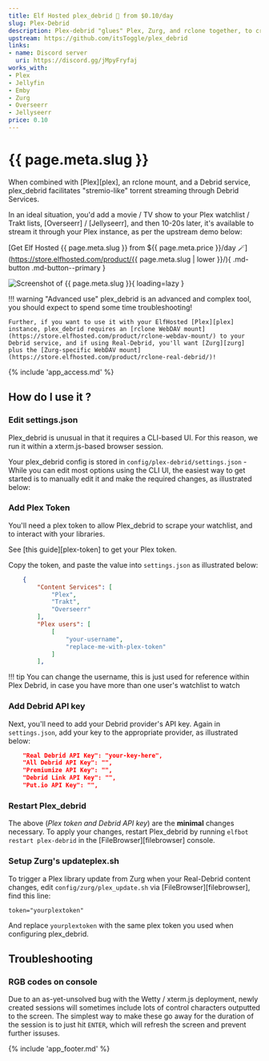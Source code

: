 ```yaml
---
title: Elf Hosted plex_debrid 🧝 from $0.10/day
slug: Plex-Debrid
description: Plex-debrid "glues" Plex, Zurg, and rclone together, to create an "infinite streaming" solution for Real Debrid
upstream: https://github.com/itsToggle/plex_debrid
links:
- name: Discord server
  uri: https://discord.gg/jMpyFryfaj
works_with:
- Plex
- Jellyfin
- Emby
- Zurg
- Overseerr
- Jellyseerr
price: 0.10
---
```


# {{ page.meta.slug }}

When combined with [Plex][plex], an rclone mount, and a Debrid service, plex_debrid facilitates "stremio-like" torrent streaming through Debrid Services.

In an ideal situation, you'd add a movie / TV show to your Plex watchlist / Trakt lists, [Overseerr] / [Jellyseerr], and then 10-20s later, it's available to stream it through your Plex instance, as per the upstream demo below:

[Get Elf Hosted {{ page.meta.slug }} from ${{ page.meta.price }}/day :magic_wand:](https://store.elfhosted.com/product/{{ page.meta.slug | lower }}/){ .md-button .md-button--primary }

![Screenshot of {{ page.meta.slug }}](/images/plex-debrid-demo.gif){ loading=lazy }

!!! warning "Advanced use"
    plex_debrid is an advanced and complex tool, you should expect to spend some time troubleshooting!

    Further, if you want to use it with your ElfHosted [Plex][plex] instance, plex_debrid requires an [rclone WebDAV mount](https://store.elfhosted.com/product/rclone-webdav-mount/) to your Debrid service, and if using Real-Debrid, you'll want [Zurg][zurg] plus the [Zurg-specific WebDAV mount](https://store.elfhosted.com/product/rclone-real-debrid/)!

{% include 'app_access.md' %}

## How do I use it ?

### Edit settings.json

Plex_debrid is unusual in that it requires a CLI-based UI. For this reason, we run it within a xterm.js-based browser session.

Your plex_debrid config is stored in `config/plex-debrid/settings.json` - While you can edit most options using the CLI UI, the easiest way to get started is to manually edit it and make the required changes, as illustrated below:

### Add Plex Token

You'll need a plex token to allow Plex_debrid to scrape your watchlist, and to interact with your libraries.

See [this guide][plex-token] to get your Plex token.

Copy the token, and paste the value into `settings.json` as illustrated below:

```` json hl_lines="10" linenums="1"
    {
        "Content Services": [
            "Plex",
            "Trakt",
            "Overseerr"
        ],
        "Plex users": [
            [
                "your-username",
                "replace-me-with-plex-token"
            ]
        ],
````

!!! tip
    You can change the username, this is just used for reference within Plex Debrid, in case you have more than one user's watchlist to watch

### Add Debrid API key

Next, you'll need to add your Debrid provider's API key. Again in `settings.json`, add your key to the appropriate provider, as illustrated below:

```` json hl_lines="1" linenums="284"
    "Real Debrid API Key": "your-key-here",
    "All Debrid API Key": "",
    "Premiumize API Key": "",
    "Debrid Link API Key": "",
    "Put.io API Key": "",
````

### Restart Plex_debrid

The above (*Plex token and Debrid API key*) are the **minimal** changes necessary. To apply your changes, restart Plex_debrid by running `elfbot restart plex-debrid` in the [FileBrowser][filebrowser] console.

### Setup Zurg's updateplex.sh

To trigger a Plex library update from Zurg when your Real-Debrid content changes, edit `config/zurg/plex_update.sh` via [FileBrowser][filebrowser], find this line:

```
token="yourplextoken"
```

And replace `yourplextoken` with the same plex token you used when configuring plex_debrid.

## Troubleshooting

### RGB codes on console

Due to an as-yet-unsolved bug with the Wetty / xterm.js deployment, newly created sessions will sometimes include lots of control characters outputted to the screen. The simplest way to make these go away for the duration of the session is to just hit `ENTER`, which will refresh the screen and prevent further issuses.

{% include 'app_footer.md' %}